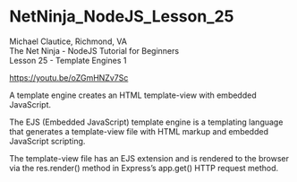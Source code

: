 # NetNinja_NodeJS_Lesson_25
Michael Clautice, Richmond, VA<br>
The Net Ninja - NodeJS Tutorial for Beginners<br>
Lesson 25 - Template Engines 1

https://youtu.be/oZGmHNZv7Sc

A template engine creates an HTML template-view with embedded JavaScript.

The EJS (Embedded JavaScript) template engine is a templating language that generates a template-view file with HTML markup and embedded JavaScript scripting. 

The template-view file has an EJS extension and is rendered to the browser via the res.render() method in Express’s app.get() HTTP request method.
